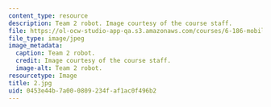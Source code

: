 ```yaml
---
content_type: resource
description: Team 2 robot. Image courtesy of the course staff.
file: https://ol-ocw-studio-app-qa.s3.amazonaws.com/courses/6-186-mobile-autonomous-systems-laboratory-january-iap-2005/0453e44b7a000809234faf1ac0f496b2_2.jpg
file_type: image/jpeg
image_metadata:
  caption: Team 2 robot.
  credit: Image courtesy of the course staff.
  image-alt: Team 2 robot.
resourcetype: Image
title: 2.jpg
uid: 0453e44b-7a00-0809-234f-af1ac0f496b2
---
```

